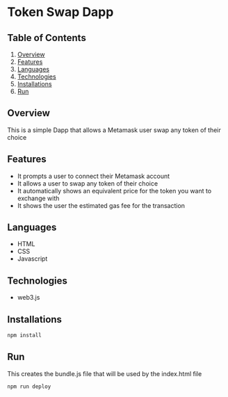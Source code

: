 # Token Swap Dapp

## Table of Contents
1. [Overview](#overview)
2. [Features](#features)
3. [Languages](#languages)
4. [Technologies](#technologies)
5. [Installations](#installations)
6. [Run](#run)


## Overview
This is a simple Dapp that allows a Metamask user swap any token of their choice

## Features
* It prompts a user to connect their Metamask account
* It allows a user to swap any token of their choice
* It automatically shows an equivalent price for the token you want to exchange with
* It shows the user the estimated gas fee for the transaction

## Languages
* HTML
* CSS
* Javascript

## Technologies
* web3.js

## Installations
```bash
npm install
```

## Run
This creates the bundle.js file that will be used by the index.html file
```bash
npm run deploy
```
